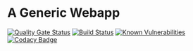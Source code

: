 # A Generic Webapp
[![Quality Gate Status](https://sonarcloud.io/api/project_badges/measure?project=ISEAGE-ISU_genaric_webapp&metric=alert_status)](https://sonarcloud.io/dashboard?id=ISEAGE-ISU_genaric_webapp)
[![Build Status](https://travis-ci.com/ISEAGE-ISU/genaric_webapp.svg?branch=master)](https://travis-ci.com/ISEAGE-ISU/genaric_webapp)
[![Known Vulnerabilities](https://snyk.io/test/github/iseage-isu/genaric_webapp/badge.svg)](https://snyk.io/test/github/iseage-isu/genatic_webapp) 
[![Codacy Badge](https://api.codacy.com/project/badge/Grade/c55d4f2a50c74a4097a374d84f4d8895)](https://www.codacy.com/app/TheToddLuci0/genaric_webapp?utm_source=github.com&amp;utm_medium=referral&amp;utm_content=ISEAGE-ISU/genaric_webapp&amp;utm_campaign=Badge_Grade)
